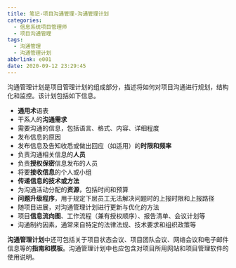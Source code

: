 ```yaml
---
title: 笔记-项目沟通管理-沟通管理计划
categories:
  - 信息系统项目管理师
  - 项目沟通管理
tags:
  - 沟通管理
  - 沟通管理计划
abbrlink: e001
date: 2020-09-12 23:29:45
---
```


沟通管理计划是项目管理计划的组成部分，描述将如何对项目沟通进行规划，结构化和监控。该计划包括如下信息。

- **通用术**语表
- 干系人的**沟通需求**
- 需要沟通的信息，包括语言、格式、内容、详细程度
- 发布信息的原因
- 发布信息及告知收悉或做出回应（如适用）的**时限和频率**
- 负责沟通相关信息的**人员**
- 负责**授权保密**信息发布的人员
- 将要**接收信息**的个人或小组
- **传递信息的技术或方法**
- 为沟通活动分配的**资源**，包括时间和预算
- **问题升级程序**，用于规定下层员工无法解决问题时的上报时限和上报路径
- 随项目进展，对沟通管理计划进行更新与优化的方法
- 项目**信息流向图**、工作流程（兼有授权顺序）、报告清单、会议计划等
- 沟通制约因素，通常来自特定的法律法规、技术要求和组织政策等

**沟通管理计划**中还可包括关于项目状态会议、项目团队会议、网络会议和电子邮件信息等的**指南和模板**。沟通管理计划中也应包含对项目所用网站和项目管理软件的使用说明。
